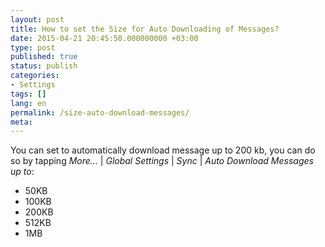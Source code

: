 ```yaml
---
layout: post
title: How to set the Size for Auto Downloading of Messages?
date: 2015-04-21 20:45:50.000000000 +03:00
type: post
published: true
status: publish
categories:
- Settings
tags: []
lang: en
permalink: /size-auto-download-messages/
meta:
---
```


You can set to automatically download message up to 200 kb, you can do so by tapping *More...* \| *Global Settings* \| *Sync* \| *Auto Download Messages up to*:

* 50KB
* 100KB
* 200KB
* 512KB
* 1MB